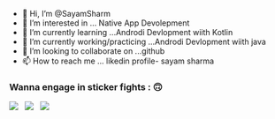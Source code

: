 - 👋 Hi, I’m @SayamSharm
- 👀 I’m interested in ... Native App Devolepment
- 🌱 I’m currently learning ...Androdi Devlopment wiith Kotlin
- 🌱 I’m currently working/practicing ...Androdi Devlopment wiith java
- 💞️ I’m looking to collaborate on ...github
- 📫 How to reach me ... likedin profile- sayam sharma


### Wanna engage in sticker fights : :upside_down_face:
  <a href="https://wa.me/919988716644"><img src="https://img.shields.io/badge/WhatsApp-25D366?style=for-the-badge&logo=whatsapp&logoColor=white"></a> &nbsp; <a href="mailto:ssayam200@gmail.co "><img src="https://img.shields.io/badge/Gmail-D14836?style=for-the-badge&logo=gmail&logoColor=white"></a> &nbsp;
  <a href="https://github.com/StartCodeingWithSayam/"><img src="https://img.shields.io/badge/website-000000?style=for-the-badge&logo=About.me&logoColor=white"></a>
